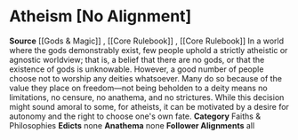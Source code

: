 ﻿---
ability: null
ability_boost: null
alignment: No Alignment
deity:
- '[[DATABASE/deity/Atheism|Atheism]]'
deity_category: Faiths & Philosophies
divine_font: null
domain: null
favored_weapon: null
follower_alignment:
- LG
- NG
- CG
- LN
- N
- CN
- LE
- NE
- CE
id: '21'
name: Atheism
rarity: Common
skill: null
source: '[[DATABASE/source/Gods & Magic|Gods & Magic]]'
trait: null
type: Deity

---
# Atheism [No Alignment]

**Source** [[Gods & Magic]] , [[Core Rulebook]] , [[Core Rulebook]] 
In a world where the gods demonstrably exist, few people uphold a strictly atheistic or agnostic worldview; that is, a belief that there are no gods, or that the existence of gods is unknowable. However, a good number of people choose not to worship any deities whatsoever. Many do so because of the value they place on freedom—not being beholden to a deity means no limitations, no censure, no anathema, and no strictures. While this decision might sound amoral to some, for atheists, it can be motivated by a desire for autonomy and the right to choose one's own fate.
**Category** Faiths & Philosophies
**Edicts** none
**Anathema** none
**Follower Alignments** all
